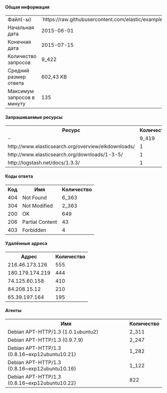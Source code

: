 #### Общая информация
<table><tr><td>Файл(-ы)            </td><td>`https://raw.githubusercontent.com/elastic/examples/master/Common%20Data%20Formats/nginx_logs/nginx_logs`</td></tr>
<tr><td>Начальная дата      </td><td>2015-06-01  </td></tr>
<tr><td>Конечная дата       </td><td>2015-07-15  </td></tr>
<tr><td>Количество запросов </td><td>9_422       </td></tr>
<tr><td>Средний размер ответа</td><td>602,43 KB   </td></tr>
<tr><td>Максимум запросов в минуту</td><td>135         </td></tr>
</table>

#### Запрашиваемые ресурсы
<table><tr><th>Ресурс         </th><th>Количество     </th></tr>
<tr><td>-              </td><td>9_419          </td></tr>
<tr><td>http://www.elasticsearch.org/overview/elkdownloads/</td><td>1              </td></tr>
<tr><td>http://www.elasticsearch.org/downloads/1-3-5/</td><td>1              </td></tr>
<tr><td>http://logstash.net/docs/1.3.3/</td><td>1              </td></tr>
</table>

#### Коды ответа
<table><tr><th>Код            </th><th>Имя            </th><th>Количество     </th></tr>
<tr><td>404            </td><td>Not Found      </td><td>6_363          </td></tr>
<tr><td>304            </td><td>Not Modified   </td><td>2_363          </td></tr>
<tr><td>200            </td><td>OK             </td><td>649            </td></tr>
<tr><td>206            </td><td>Partial Content</td><td>43             </td></tr>
<tr><td>403            </td><td>Forbidden      </td><td>4              </td></tr>
</table>

#### Удалённые адреса
<table><tr><th>Адрес          </th><th>Количество     </th></tr>
<tr><td>216.46.173.126 </td><td>555            </td></tr>
<tr><td>180.179.174.219</td><td>444            </td></tr>
<tr><td>74.125.60.158  </td><td>410            </td></tr>
<tr><td>84.208.15.12   </td><td>210            </td></tr>
<tr><td>65.39.197.164  </td><td>195            </td></tr>
</table>

#### Агенты
<table><tr><th>Имя            </th><th>Количество     </th></tr>
<tr><td>Debian APT-HTTP/1.3 (1.0.1ubuntu2)</td><td>2_311          </td></tr>
<tr><td>Debian APT-HTTP/1.3 (0.9.7.9)</td><td>2_247          </td></tr>
<tr><td>Debian APT-HTTP/1.3 (0.8.16~exp12ubuntu10.21)</td><td>1_282          </td></tr>
<tr><td>Debian APT-HTTP/1.3 (0.8.16~exp12ubuntu10.16)</td><td>1_122          </td></tr>
<tr><td>Debian APT-HTTP/1.3 (0.8.16~exp12ubuntu10.22)</td><td>822            </td></tr>
</table>

